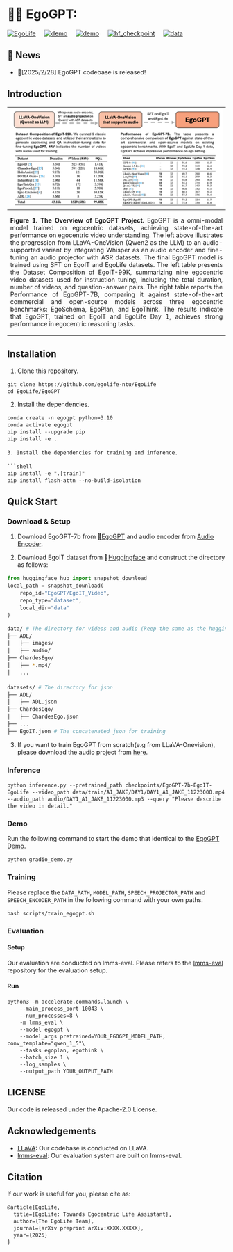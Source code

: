 # 🤖🧠 EgoGPT:
[![EgoLife](https://img.shields.io/badge/EgoLife-project_page-white)](https://egolife-ai.github.io/)  &nbsp;&nbsp;&nbsp;  [![demo](https://img.shields.io/badge/EgoGPT-Blog-lightblue)](https://egolife-ai.github.io/blog/)  &nbsp;&nbsp;&nbsp;  [![demo](https://img.shields.io/badge/EgoGPT-Demo-teal)](https://egolife.lmms-lab.com/)  &nbsp;&nbsp;&nbsp;  [![hf_checkpoint](https://img.shields.io/badge/🤗-EgoGPT_7b-yellow)](https://huggingface.co/collections/lmms-lab/egolife-67c04574c2a9b64ab312c342)  &nbsp;&nbsp;&nbsp;  [![data](https://img.shields.io/badge/EgoGPT-Data-purple)](https://huggingface.co/collections/lmms-lab/egolife-67c04574c2a9b64ab312c342)


## 📢 News

- 🚀[2025/2/28] EgoGPT codebase is released!

## Introduction

| ![teaser.png](../assets/egogpt.png) |
|:---|
| <p align="justify"><b>Figure 1. The Overview of EgoGPT Project.</b> EgoGPT is a omni-modal model trained on egocentric datasets, achieving state-of-the-art performance on egocentric video understanding. The left above illustrates the progression from LLaVA-OneVision (Qwen2 as the LLM) to an audio-supported variant by integrating Whisper as an audio encoder and fine-tuning an audio projector with ASR datasets. The final EgoGPT model is trained using SFT on EgoIT and EgoLife datasets. The left table presents the Dataset Composition of EgoIT-99K, summarizing nine egocentric video datasets used for instruction tuning, including the total duration, number of videos, and question-answer pairs. The right table reports the Performance of EgoGPT-7B, comparing it against state-of-the-art commercial and open-source models across three egocentric benchmarks: EgoSchema, EgoPlan, and EgoThink. The results indicate that EgoGPT, trained on EgoIT and EgoLife Day 1, achieves strong performance in egocentric reasoning tasks.
</p>


## Installation

1. Clone this repository.

```shell
git clone https://github.com/egolife-ntu/EgoLife
cd EgoLife/EgoGPT
```

2. Install the dependencies.

```shell
conda create -n egogpt python=3.10
conda activate egogpt
pip install --upgrade pip
pip install -e .

3. Install the dependencies for training and inference.

```shell
pip install -e ".[train]"
pip install flash-attn --no-build-isolation
```


## Quick Start

### Download & Setup

1. Download EgoGPT-7b from 🤗[EgoGPT](https://huggingface.co/collections/lmms-lab/egolife-67c04574c2a9b64ab312c342) and audio encoder from [Audio Encoder](https://huggingface.co/EgoGPT/speech_encoder).

2. Download EgoIT dataset from 🤗[Huggingface](https://huggingface.co/datasets/EgoGPT/EgoIT_Video) and construct the directory as follows:
```python
from huggingface_hub import snapshot_download
local_path = snapshot_download(
    repo_id="EgoGPT/EgoIT_Video", 
    repo_type="dataset", 
    local_dir="data"
)
```
```bash
data/ # The directory for videos and audio (keep the same as the huggingface dataset)
├── ADL/
│   ├── images/
│   ├── audio/
├── ChardesEgo/
│   ├── *.mp4/
│   ...

datasets/ # The directory for json
├── ADL/
│   ├── ADL.json
├── ChardesEgo/
│   ├── ChardesEgo.json
├── ...
├── EgoIT.json # The concatenated json for training
```

3. If you want to train EgoGPT from scratch(e.g from LLaVA-Onevision), please download the audio project from [here](https://github.com/egolife-ntu/EgoLife-Audio).

### Inference

```shell
python inference.py --pretrained_path checkpoints/EgoGPT-7b-EgoIT-EgoLife --video_path data/train/A1_JAKE/DAY1/DAY1_A1_JAKE_11223000.mp4 --audio_path audio/DAY1_A1_JAKE_11223000.mp3 --query "Please describe the video in detail."
```

### Demo
Run the following command to start the demo that identical to the [EgoGPT Demo](https://egolife.lmms-lab.com/).
```shell
python gradio_demo.py
```

### Training
Please replace the `DATA_PATH`, `MODEL_PATH`, `SPEECH_PROJECTOR_PATH` and `SPEECH_ENCODER_PATH` in the following command with your own paths.
```shell
bash scripts/train_egogpt.sh
```

### Evaluation
#### Setup
Our evaluation are conducted on lmms-eval. Please refers to the [lmms-eval](https://github.com/EvolvingLMMs-Lab/lmms-eval) repository for the evaluation setup.

#### Run
```shell
python3 -m accelerate.commands.launch \
    --main_process_port 10043 \
    --num_processes=8 \
    -m lmms_eval \
    --model egogpt \
    --model_args pretrained=YOUR_EGOGPT_MODEL_PATH, conv_template="qwen_1_5"\
    --tasks egoplan, egothink \
    --batch_size 1 \
    --log_samples \
    --output_path YOUR_OUTPUT_PATH
```

## LICENSE
Our code is released under the Apache-2.0 License.
## Acknowledgements

- [LLaVA](https://github.com/LLaVA-VL/LLaVA-NeXT): Our codebase is conducted on LLaVA.
- [lmms-eval](https://github.com/EvolvingLMMs-Lab/lmms-eval): Our evaluation system are built on lmms-eval.

## Citation

If our work is useful for you, please cite as:

```
@article{EgoLife,
  title={EgoLife: Towards Egocentric Life Assistant},
  author={The EgoLife Team},
  journal={arXiv preprint arXiv:XXXX.XXXXX},
  year={2025}
}
```